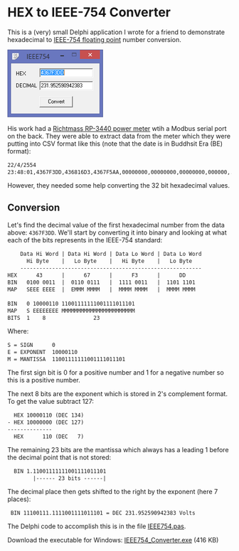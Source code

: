 # HEX to IEEE-754 Converter

This is a (very) small Delphi application I wrote for a friend to demonstrate hexadecimal to [IEEE-754 floating point](http://en.wikipedia.org/wiki/IEEE_floating_point) number conversion.  

![screenshot](https://raw.githubusercontent.com/Tominator2/HEXtoIEEE-754/master/screenshot.png)

His work had a [Richtmass RP-3440 power meter](http://www.siamenergysaving.com/product/7451/%E0%B9%80%E0%B8%9E%E0%B8%B2%E0%B9%80%E0%B8%A7%E0%B8%AD%E0%B8%A3%E0%B9%8C%E0%B8%A1%E0%B8%B4%E0%B9%80%E0%B8%95%E0%B8%AD%E0%B8%A3%E0%B9%8C__%E0%B8%A3%E0%B8%B8%E0%B9%88%E0%B8%99_RP-3440/?lang=EN) wtih a Modbus serial port on the back.  They were able to extract data from the meter which they were putting into CSV format like this (note that the date is in Buddhsit Era (BE) format):

```
22/4/2554 23:48:01,4367F3DD,436816D3,4367F5AA,00000000,00000000,00000000,000000,...
```
However, they needed some help converting the 32 bit hexadecimal values.

## Conversion

Let's find the decimal value of the first hexadecimal number from the data above: `4367F3DD`.  We'll start by converting it into binary and looking at what each of the bits represents in the IEEE-754 standard: 
```
    Data Hi Word | Data Hi Word | Data Lo Word | Data Lo Word
      Hi Byte    |   Lo Byte    |   Hi Byte    |   Lo Byte
    ---------------------------------------------------------
HEX      43      |      67      |      F3      |      DD 
BIN   0100 0011  |  0110 0111   |  1111 0011   |  1101 1101
MAP   SEEE EEEE  |  EMMM MMMM   |  MMMM MMMM   |  MMMM MMMM

BIN   0 10000110 11001111111001111011101
MAP   S EEEEEEEE MMMMMMMMMMMMMMMMMMMMMMM
BITS  1    8               23
```
Where:
``` 
S = SIGN      0
E = EXPONENT  10000110 
M = MANTISSA  11001111111001111011101
```

The first sign bit is 0 for a positive number and 1 for a negative number so this is a positive number.

The next 8 bits are the exponent which is stored in 2's complement format.  To get the value subtract 127:
```
  HEX 10000110 (DEC 134)
- HEX 10000000 (DEC 127)
--------------
  HEX      110 (DEC   7)
```

The remaining 23 bits are the mantissa which always has a leading 1 before the decimal point that is not stored:
```
  BIN 1.11001111111001111011101
        |------ 23 bits ------|
```
The decimal place then gets shifted to the right by the exponent (here 7 places):
```
 BIN 11100111.1111001111011101 = DEC 231.952590942383 Volts
```

The Delphi code to accomplish this is in the file [IEEE754.pas](https://github.com/Tominator2/HEXtoIEEE-754/blob/master/IEEE754.pas).

Download the executable for Windows: [IEEE754_Converter.exe](https://github.com/Tominator2/HEXtoIEEE-754/releases/download/v1.0/IEEE754_Converter.exe) (416 KB)
